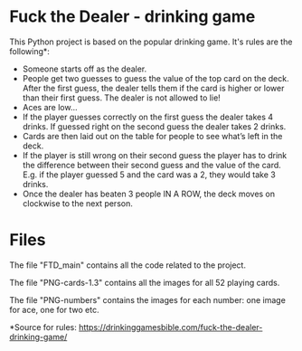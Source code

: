 # Fuck the Dealer - drinking game
This Python project is based on the popular drinking game. It's rules are the following*:

  - Someone starts off as the dealer.
  - People get two guesses to guess the value of the top card on the deck. After the first guess, the dealer tells them if the card is higher or lower than their first guess. The dealer is not allowed to lie!
  - Aces are low…
  - If the player guesses correctly on the first guess the dealer takes 4 drinks. If guessed right on the second guess the dealer takes 2 drinks.
  - Cards are then laid out on the table for people to see what’s left in the deck.
  - If the player is still wrong on their second guess the player has to drink the difference between their second guess and the value of the card. E.g. if the player guessed 5 and the card was a 2, they would take 3 drinks.
  - Once the dealer has beaten 3 people IN A ROW, the deck moves on clockwise to the next person.

# Files
The file "FTD_main" contains all the code related to the project.

The file "PNG-cards-1.3" contains all the images for all 52 playing cards.

The file "PNG-numbers" contains the images for each number: one image for ace, one for two etc. 




*Source for rules: https://drinkinggamesbible.com/fuck-the-dealer-drinking-game/
